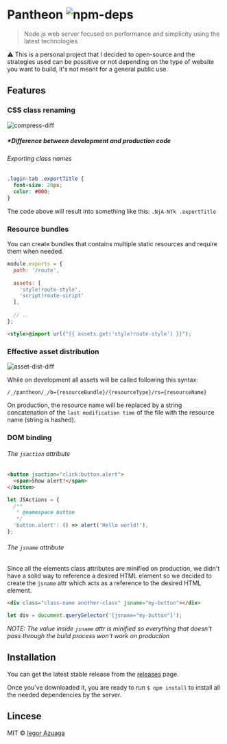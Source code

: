 # Pantheon ![npm-deps](https://david-dm.org/iiegor/pantheon.svg)

> Node.js web server focused on performance and simplicity using the latest technologies

:warning: This is a personal project that I decided to open-source and the strategies used can be possitive or not depending on the type of website you want to build, it's not meant for a general public use.

## Features

### CSS class renaming

![compress-diff](http://image.prntscr.com/image/8a848a93db4942239c45e5c435ab1d49.png)

##### **Difference between development and production code*

###### Exporting class names
```css
.login-tab .exportTitle {
  font-size: 20px;
  color: #000;
}
```

The code above will result into something like this: ``.NjA-NTk .exportTitle``

### Resource bundles

You can create bundles that contains multiple static resources and require them when needed.

```javascript
module.exports = {
  path: '/route',
  
  assets: [
    'style!route-style',
    'script!route-script'
  ],
  
  // ..
};
```

```html
<style>@import url("{{ assets.get('style!route-style') }}");
```

### Effective asset distribution

![asset-dist-diff](http://image.prntscr.com/image/127e679f1b964b79a823864073c9e743.png)

While on development all assets will be called following this syntax:

``/_/pantheon/_/b={resourceBundle}/{resourceType}/rs={resourceName}``

On production, the resource name will be replaced by a string concatenation of the ``last modification time`` of the file with the resource name (string is hashed).

### DOM binding

###### The ``jsaction`` attribute

```html
<button jsaction="click:button.alert">
  <span>Show alert!</span>
</button>
```

```javascript
let JSActions = {
  /**
   * @namespace button
   */
  'button.alert': () => alert('Hello world!'),
};
```

###### The ``jsname`` attribute

Since all the elements class attributes are minified on production, we didn't have a solid way to reference a desired HTML element so we decided to create the ``jsname`` attr which acts as a reference to the desired HTML element.

```html
<div class="class-name another-class" jsname="my-button"></div>
```

```javascript
let div = document.querySelector('[jsname="my-button"]');
```

*NOTE: The value inside ``jsname`` attr is minified so everything that doesn't pass through the build process won't work on production*

## Installation

You can get the latest stable release from the [releases](https://github.com/iiegor/pantheon/releases) page.

Once you've downloaded it, you are ready to run ``$ npm install`` to install all the needed dependencies by the server.

## Lincese
MIT © [Iegor Azuaga](https://github.com/iiegor)
